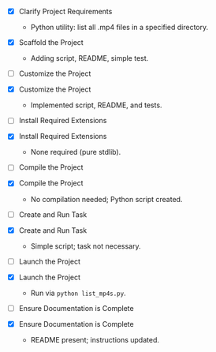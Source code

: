 - [x] Clarify Project Requirements
  - Python utility: list all .mp4 files in a specified directory.

- [x] Scaffold the Project
  - Adding script, README, simple test.

- [ ] Customize the Project
 - [x] Customize the Project
   - Implemented script, README, and tests.

- [ ] Install Required Extensions
 - [x] Install Required Extensions
   - None required (pure stdlib).

- [ ] Compile the Project
 - [x] Compile the Project
   - No compilation needed; Python script created.

- [ ] Create and Run Task
 - [x] Create and Run Task
   - Simple script; task not necessary.

- [ ] Launch the Project
 - [x] Launch the Project
   - Run via `python list_mp4s.py`.

- [ ] Ensure Documentation is Complete
 - [x] Ensure Documentation is Complete
   - README present; instructions updated.

